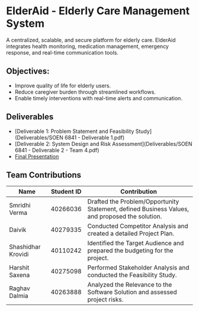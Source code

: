# ElderAid - Elderly Care Management System
A centralized, scalable, and secure platform for elderly care. ElderAid integrates health monitoring, medication management, emergency response, and real-time communication tools.

## Objectives:
- Improve quality of life for elderly users.
- Reduce caregiver burden through streamlined workflows.
- Enable timely interventions with real-time alerts and communication.

## Deliverables
- [Deliverable 1: Problem Statement and Feasibility Study](Deliverables/SOEN 6841 - Deliverable 1.pdf)
- [Deliverable 2: System Design and Risk Assessment](Deliverables/SOEN 6841 - Deliverable 2 - Team 4.pdf)
- [Final Presentation](Deliverables/FinalPresentation.pptx)

## Team Contributions

| Name                 | Student ID | Contribution                                                                 |
|----------------------|------------|-----------------------------------------------------------------------------|
| Smridhi Verma        | 40266036   | Drafted the Problem/Opportunity Statement, defined Business Values, and proposed the solution. |
| Daivik               | 40279335   | Conducted Competitor Analysis and created a detailed Project Plan.          |
| Shashidhar Krovidi   | 40110242   | Identified the Target Audience and prepared the budgeting for the project.  |
| Harshit Saxena       | 40275098   | Performed Stakeholder Analysis and conducted the Feasibility Study.         |
| Raghav Dalmia        | 40263888   | Analyzed the Relevance to the Software Solution and assessed project risks. |

